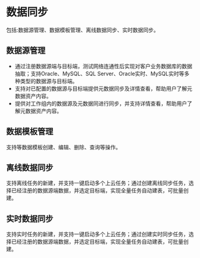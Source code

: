 # 数据同步

包括:数据源管理、数据模板管理、离线数据同步、实时数据同步。

## 数据源管理

-   通过注册数据源端与目标端，测试网络连通性后实现对客户业务数据库的数据抽取；支持Oracle、MySQL、SQL Server、Oracle实时、MySQL实时等多种类型的数据源与目标端。
-   支持对已配置的数据源与目标端提供元数据同步及详情查看，帮助用户了解元数据资产内容。
-   提供对工作组内的数据源及元数据同进行同步，并支持详情查看，帮助用户了解元数据资产内容。

## 数据模板管理

支持等数据模板创建、编辑、删除、查询等操作。

## 离线数据同步

支持离线任务的新建，并支持一键启动多个上云任务；通过创建离线同步任务，选择已经注册的数据源端数据，并选定目标端，实现全量任务自动建表，可批量创建。

## 实时数据同步

支持实时任务的新建，并支持一键启动多个上云任务；通过创建实时同步任务，选择已经注册的数据源端数据，并选定目标端，实现全量任务自动建表，可批量创建。


